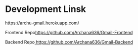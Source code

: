 <h1 align="left">Development Linsk</h1>

<p dir="auto"><a href="https://archu-gmail.herokuapp.com/">https://archu-gmail.herokuapp.com/</a></p>




<p dir="auto">Frontend Repo<a href="https://github.com/Archana636/Gmail-Frontend">https://github.com/Archana636/Gmail-Frontend</a></p>
<p dir="auto">Backend Repo<a href="https://github.com/Archana636/Gmail-Backend"> https://github.com/Archana636/Gmail-Backend</a></p>

